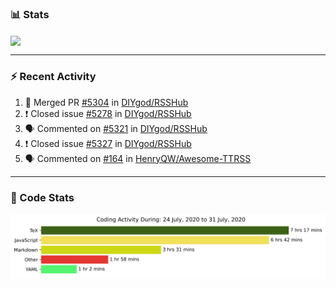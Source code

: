 ### :bar_chart: Stats

<a href="#">
  <img align="center" src="https://github-readme-stats.vercel.app/api?username=henryqw&count_private=true&show_icons=true" />
</a>
<!-- <a href="#">
  <img align="center" src="https://github-readme-stats-git-master.henryqw.vercel.app/api/top-langs/?username=HenryQW&layout=compact" />
</a> -->

---

### :zap: Recent Activity

<!--START_SECTION:activity-->

1. 🎉 Merged PR [#5304](https://github.com//DIYgod/RSSHub/pull/5304) in [DIYgod/RSSHub](https://github.com//DIYgod/RSSHub)
2. ❗️ Closed issue [#5278](https://github.com//DIYgod/RSSHub/issues/5278) in [DIYgod/RSSHub](https://github.com//DIYgod/RSSHub)
3. 🗣 Commented on [#5321](https://github.com//DIYgod/RSSHub/issues/5321) in [DIYgod/RSSHub](https://github.com//DIYgod/RSSHub)
4. ❗️ Closed issue [#5327](https://github.com//DIYgod/RSSHub/issues/5327) in [DIYgod/RSSHub](https://github.com//DIYgod/RSSHub)
5. 🗣 Commented on [#164](https://github.com//HenryQW/Awesome-TTRSS/issues/164) in [HenryQW/Awesome-TTRSS](https://github.com//HenryQW/Awesome-TTRSS)
<!--END_SECTION:activity-->

---

### :calendar: Code Stats

![WakaTime](https://github.com/HenryQW/HenryQW/blob/master/images/stat.svg)
